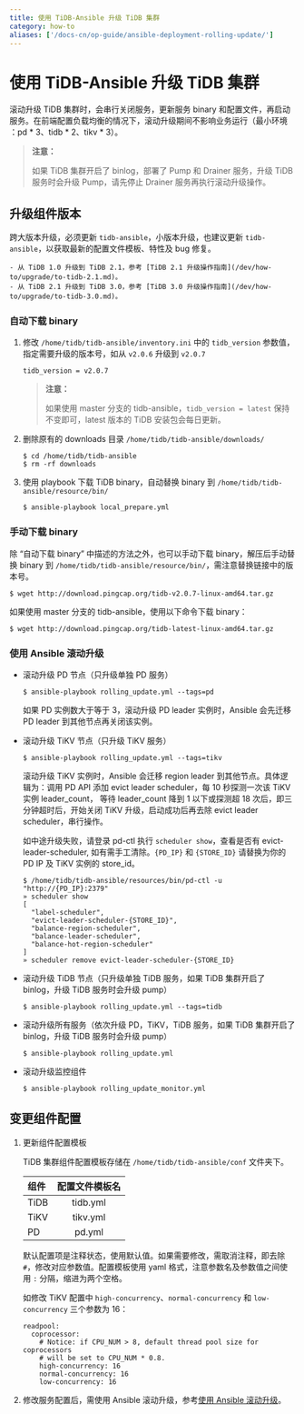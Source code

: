 ```yaml
---
title: 使用 TiDB-Ansible 升级 TiDB 集群
category: how-to
aliases: ['/docs-cn/op-guide/ansible-deployment-rolling-update/']
---
```


# 使用 TiDB-Ansible 升级 TiDB 集群

滚动升级 TiDB 集群时，会串行关闭服务，更新服务 binary 和配置文件，再启动服务。在前端配置负载均衡的情况下，滚动升级期间不影响业务运行（最小环境 ：pd * 3、tidb * 2、tikv * 3）。

> **注意：**
>
> 如果 TiDB 集群开启了 binlog，部署了 Pump 和 Drainer 服务，升级 TiDB 服务时会升级 Pump，请先停止 Drainer 服务再执行滚动升级操作。

## 升级组件版本

跨大版本升级，必须更新 `tidb-ansible`，小版本升级，也建议更新 `tidb-ansible`，以获取最新的配置文件模板、特性及 bug 修复。

    - 从 TiDB 1.0 升级到 TiDB 2.1，参考 [TiDB 2.1 升级操作指南](/dev/how-to/upgrade/to-tidb-2.1.md)。
    - 从 TiDB 2.1 升级到 TiDB 3.0，参考 [TiDB 3.0 升级操作指南](/dev/how-to/upgrade/to-tidb-3.0.md)。

### 自动下载 binary

1. 修改 `/home/tidb/tidb-ansible/inventory.ini` 中的 `tidb_version` 参数值，指定需要升级的版本号，如从 `v2.0.6` 升级到 `v2.0.7`

    ```
    tidb_version = v2.0.7
    ```

    > **注意：**
    >
    > 如果使用 master 分支的 tidb-ansible，`tidb_version = latest` 保持不变即可，latest 版本的 TiDB 安装包会每日更新。

2.  删除原有的 downloads 目录 `/home/tidb/tidb-ansible/downloads/`

    ```
    $ cd /home/tidb/tidb-ansible
    $ rm -rf downloads
    ```

3.  使用 playbook 下载 TiDB binary，自动替换 binary 到 `/home/tidb/tidb-ansible/resource/bin/`

    ```
    $ ansible-playbook local_prepare.yml
    ```

### 手动下载 binary

除 “自动下载 binary” 中描述的方法之外，也可以手动下载 binary，解压后手动替换 binary 到 `/home/tidb/tidb-ansible/resource/bin/`，需注意替换链接中的版本号。

```
$ wget http://download.pingcap.org/tidb-v2.0.7-linux-amd64.tar.gz
```

如果使用 master 分支的 tidb-ansible，使用以下命令下载 binary：

```
$ wget http://download.pingcap.org/tidb-latest-linux-amd64.tar.gz
```

### 使用 Ansible 滚动升级

- 滚动升级 PD 节点（只升级单独 PD 服务）

    ```
    $ ansible-playbook rolling_update.yml --tags=pd
    ```
   
    如果 PD 实例数大于等于 3，滚动升级 PD leader 实例时，Ansible 会先迁移 PD leader 到其他节点再关闭该实例。

- 滚动升级 TiKV 节点（只升级 TiKV 服务）

    ```
    $ ansible-playbook rolling_update.yml --tags=tikv
    ```

    滚动升级 TiKV 实例时，Ansible 会迁移 region leader 到其他节点。具体逻辑为：调用 PD API 添加 evict leader scheduler，每 10 秒探测一次该 TiKV 实例 leader_count， 等待 leader_count 降到 1 以下或探测超 18 次后，即三分钟超时后，开始关闭 TiKV 升级，启动成功后再去除 evict leader scheduler，串行操作。

    如中途升级失败，请登录 pd-ctl 执行 `scheduler show`，查看是否有 evict-leader-scheduler, 如有需手工清除。`{PD_IP}` 和 `{STORE_ID}` 请替换为你的 PD IP 及 TiKV 实例的 store_id。

    ```
    $ /home/tidb/tidb-ansible/resources/bin/pd-ctl -u "http://{PD_IP}:2379"
    » scheduler show
    [
      "label-scheduler",
      "evict-leader-scheduler-{STORE_ID}",
      "balance-region-scheduler",
      "balance-leader-scheduler",
      "balance-hot-region-scheduler"
    ]
    » scheduler remove evict-leader-scheduler-{STORE_ID}
    ```

- 滚动升级 TiDB 节点（只升级单独 TiDB 服务，如果 TiDB 集群开启了 binlog，升级 TiDB 服务时会升级 pump）

    ```
    $ ansible-playbook rolling_update.yml --tags=tidb
    ```

- 滚动升级所有服务（依次升级 PD，TiKV，TiDB 服务，如果 TiDB 集群开启了 binlog，升级 TiDB 服务时会升级 pump）

    ```
    $ ansible-playbook rolling_update.yml
    ```

- 滚动升级监控组件

    ```
    $ ansible-playbook rolling_update_monitor.yml
    ```

## 变更组件配置

1. 更新组件配置模板

    TiDB 集群组件配置模板存储在 `/home/tidb/tidb-ansible/conf` 文件夹下。

    | 组件       | 配置文件模板名     |
    | :-------- | :----------: |
    | TiDB | tidb.yml  |
    | TiKV | tikv.yml  |
    | PD | pd.yml  |

    默认配置项是注释状态，使用默认值。如果需要修改，需取消注释，即去除 `#`，修改对应参数值。配置模板使用 yaml 格式，注意参数名及参数值之间使用 `:` 分隔，缩进为两个空格。

    如修改 TiKV 配置中  `high-concurrency`、`normal-concurrency` 和 `low-concurrency` 三个参数为 16：

    ```
    readpool:
      coprocessor:
        # Notice: if CPU_NUM > 8, default thread pool size for coprocessors
        # will be set to CPU_NUM * 0.8.
        high-concurrency: 16
        normal-concurrency: 16
        low-concurrency: 16
    ```

2. 修改服务配置后，需使用 Ansible 滚动升级，参考[使用 Ansible 滚动升级](#使用-ansible-滚动升级)。
